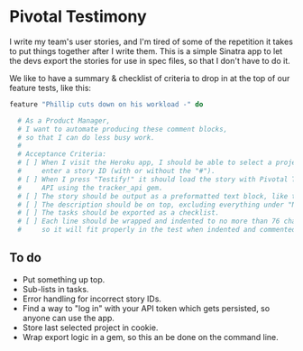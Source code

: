 # Pivotal Testimony

I write my team's user stories, and I'm tired of some of the repetition it takes to put things together after I write them. This is a simple Sinatra app to let the devs export the stories for use in spec files, so that I don't have to do it.

We like to have a summary & checklist of criteria to drop in at the top of our feature tests, like this:

```ruby
feature "Phillip cuts down on his workload -" do

  # As a Product Manager,
  # I want to automate producing these comment blocks,
  # so that I can do less busy work.
  #
  # Acceptance Criteria:
  # [ ] When I visit the Heroku app, I should be able to select a project and
  #     enter a story ID (with or without the "#").
  # [ ] When I press "Testify!" it should load the story with Pivotal Tracker's
  #     API using the tracker_api gem.
  # [ ] The story should be output as a preformatted text block, like this one.
  # [ ] The description should be on top, excluding everything under "NOTES:".
  # [ ] The tasks should be exported as a checklist.
  # [ ] Each line should be wrapped and indented to no more than 76 characters,
  #     so it will fit properly in the test when indented and commented out.
```

## To do
- Put something up top.
- Sub-lists in tasks.
- Error handling for incorrect story IDs.
- Find a way to "log in" with your API token which gets persisted, so anyone can use the app.
- Store last selected project in cookie.
- Wrap export logic in a gem, so this an be done on the command line.

